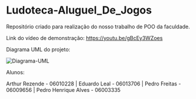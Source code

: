 # Ludoteca-Aluguel_De_Jogos
Repositório criado para realização do nosso trabalho de POO da faculdade.

Link do vídeo de demonstração: https://youtu.be/gBcEy3WZoes

Diagrama UML do projeto:

![Diagrama-UML](https://github.com/user-attachments/assets/c9b4773c-539e-4867-b360-22b5d0c27ce8)

Alunos:

Arthur Rezende - 06010228 |
Eduardo Leal - 06013706 |
Pedro Freitas - 06009656 |
Pedro Henrique Alves - 06003335 
